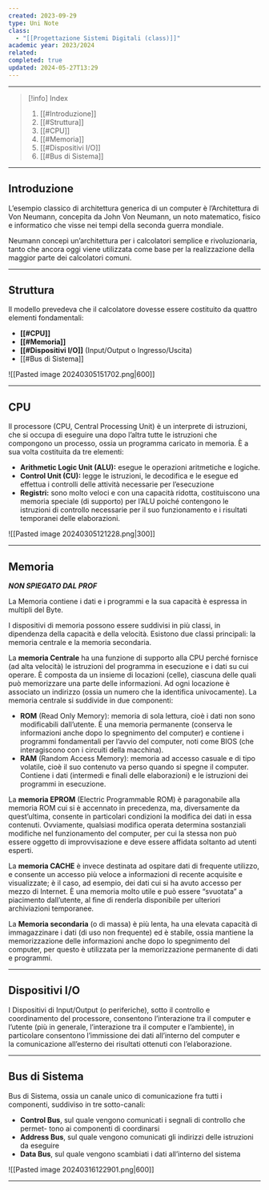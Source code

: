 ```yaml
---
created: 2023-09-29
type: Uni Note
class:
  - "[[Progettazione Sistemi Digitali (class)]]"
academic year: 2023/2024
related: 
completed: true
updated: 2024-05-27T13:29
---
```

---
>[!info] Index
>1. [[#Introduzione]]
>2. [[#Struttura]]
>3. [[#CPU]]
>4. [[#Memoria]]
>5. [[#Dispositivi I/O]]
>6. [[#Bus di Sistema]]

---
## Introduzione
L’esempio classico di architettura generica di un computer è l’Architettura di Von Neumann, concepita da John Von Neumann, un noto matematico, fisico e informatico che visse nei tempi della seconda guerra mondiale. 

Neumann concepì un’architettura per i calcolatori semplice e rivoluzionaria, tanto che ancora oggi viene utilizzata come base per la realizzazione della maggior parte dei calcolatori comuni. 

---
## Struttura
 Il modello prevedeva che il calcolatore dovesse essere costituito da quattro elementi fondamentali:
- **[[#CPU]]**
- **[[#Memoria]]**
- **[[#Dispositivi I/O]]** (Input/Output o Ingresso/Uscita)
- [[#Bus di Sistema]]

![[Pasted image 20240305151702.png|600]]

---
## CPU
Il processore (CPU, Central Processing Unit) è un interprete di istruzioni, che si occupa di eseguire una dopo l’altra tutte le istruzioni che compongono un processo, ossia un programma caricato in memoria. È a sua volta costituita da tre elementi:
- **Arithmetic Logic Unit (ALU):** esegue le operazioni aritmetiche e logiche.
- **Control Unit (CU):** legge le istruzioni, le decodifica e le esegue ed effettua i controlli delle attività necessarie per l’esecuzione
- **Registri:** sono molto veloci e con una capacità ridotta, costituiscono una memoria speciale (di supporto) per l’ALU poiché contengono le istruzioni di controllo necessarie per il suo funzionamento e i risultati temporanei delle elaborazioni.

![[Pasted image 20240305121228.png|300]]

---
## Memoria

***NON SPIEGATO DAL PROF***

La Memoria contiene i dati e i programmi e la sua capacità è espressa in multipli del Byte.  

I dispositivi di memoria possono essere suddivisi in più classi, in dipendenza della capacità e della velocità. Esistono due classi principali: la memoria centrale e la memoria secondaria.

La **memoria Centrale** ha una funzione di supporto alla CPU perché fornisce (ad alta velocità) le istruzioni del programma in esecuzione e i dati su cui operare. È composta da un insieme di locazioni (celle), ciascuna delle quali può memorizzare una parte delle informazioni. Ad ogni locazione è associato un indirizzo (ossia un numero che la identifica univocamente). La memoria centrale si suddivide in due componenti:

- **ROM** (Read Only Memory): memoria di sola lettura, cioè i dati non sono modificabili dall’utente. È una memoria permanente (conserva le informazioni anche dopo lo spegnimento del computer) e contiene i programmi fondamentali per l’avvio del computer, noti come BIOS (che interagiscono con i circuiti della macchina).
- **RAM** (Random Access Memory): memoria ad accesso casuale e di tipo volatile, cioè il suo contenuto va perso quando si spegne il computer. Contiene i dati (intermedi e finali delle elaborazioni) e le istruzioni dei programmi in esecuzione.

La **memoria EPROM** (Electric Programmable ROM) è paragonabile alla memoria ROM cui si è accennato in precedenza, ma, diversamente da quest’ultima, consente in particolari condizioni la modifica dei dati in essa contenuti. Ovviamente, qualsiasi modifica operata determina sostanziali modifiche nel funzionamento del computer, per cui la stessa non può essere oggetto di improvvisazione e deve essere affidata soltanto ad utenti esperti.

La **memoria CACHE** è invece destinata ad ospitare dati di frequente utilizzo, e consente un accesso più veloce a informazioni di recente acquisite e visualizzate; è il caso, ad esempio, dei dati cui si ha avuto accesso per mezzo di Internet. È una memoria molto utile e può essere “svuotata” a piacimento dall’utente, al fine di renderla disponibile per ulteriori archiviazioni temporanee.

La **Memoria secondaria** (o di massa) è più lenta, ha una elevata capacità di immagazzinare i dati (di uso non frequente) ed è stabile, ossia mantiene la memorizzazione delle informazioni anche dopo lo spegnimento del computer, per questo è utilizzata per la memorizzazione permanente di dati e programmi.

---
## Dispositivi I/O

I Dispositivi di Input/Output (o periferiche), sotto il controllo e coordinamento del processore, consentono l’interazione tra il computer e l’utente (più in generale, l’interazione tra il computer e l’ambiente), in particolare consentono l’immissione dei dati all’interno del computer e la comunicazione all’esterno dei risultati ottenuti con l’elaborazione.

---
## Bus di Sistema

Bus di Sistema, ossia un canale unico di comunicazione fra tutti i componenti, suddiviso in tre sotto-canali:

- **Control Bus**, sul quale vengono comunicati i segnali di controllo che permet- tono ai componenti di coordinarsi
- **Address Bus**, sul quale vengono comunicati gli indirizzi delle istruzioni da eseguire
- **Data Bus**, sul quale vengono scambiati i dati all’interno del sistema

![[Pasted image 20240316122901.png|600]]

---